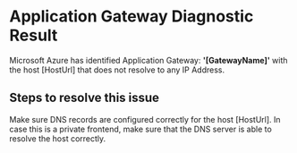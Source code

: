 <properties
pageTitle="My Application Gateway has No IP Address Resolved"
description="My Application Gateway has No IP Address Resolved"
infoBubbleText="Issues with your Application Gateway were detected. See details on the right."
service="microsoft.network"
resource="ApplicationGateway"
authors="Parag"
displayOrder="10"
articleId="AppGwChecklistNoIPAddressResolved"
diagnosticScenario="AppGwChecklistNoIPAddressResolved"
selfHelpType="Diagnostics"
supportTopicIds=""
resourceTags="windows"
productPesIds=""
cloudEnvironments="Public"
/>
# Application Gateway Diagnostic Result
<!--issueDescription-->
Microsoft Azure has identified Application Gateway: **'<!--$Gatewayname-->[GatewayName]<!--/$Gatewayname-->'** with the host <!--$HostUrl-->[HostUrl]<!--/$HostUrl--> that does not resolve to any IP Address.
<!--/issueDescription-->
## **Steps to resolve this issue**
Make sure DNS records are configured correctly for the host <!--$HostUrl-->[HostUrl]<!--/$HostUrl-->. In case this is a private frontend, make sure that the DNS server is able to resolve the host correctly.

